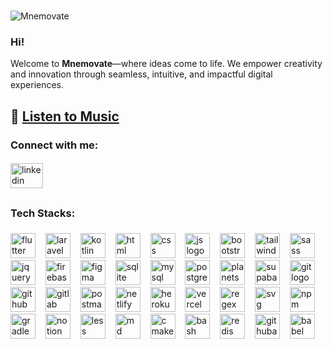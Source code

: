 ###

<div align="left">
  <img src="https://komarev.com/ghpvc/?username=Mnemovate&label=Visitor&color=blue&style=for-the-badge&abbreviated=true" alt="Mnemovate" />
</div>

### Hi!
Welcome to **Mnemovate**—where ideas come to life. We empower creativity and innovation through seamless, intuitive, and impactful digital experiences.

## 🎵  [Listen to Music](https://mnemovate.github.io/Mnemovate/)

<h3 align="left">Connect with me:</h3>

####

<div align="left">
  <a href="https://linkedin.com/in/dimmasyusuf" target="_blank">
    <img src="https://raw.githubusercontent.com/maurodesouza/profile-readme-generator/master/src/assets/icons/social/linkedin/default.svg" width="52" height="40" alt="linkedin logo"  />
  </a>
</div>

##

<h3 align="left">Tech Stacks:</h3>

###

<div align="left">
  <img src="https://skillicons.dev/icons?i=flutter" height="40" alt="flutter logo"  />
  <img width="8" />
  <img src="https://skillicons.dev/icons?i=laravel" height="40" alt="laravel logo"  />
  <img width="8" />
  <img src="https://skillicons.dev/icons?i=kotlin" height="40" alt="kotlin logo"  />
  <img width="8" />
  <img src="https://skillicons.dev/icons?i=html" height="40" alt="html logo"  />
  <img width="8" />
  <img src="https://skillicons.dev/icons?i=css" height="40" alt="css logo"  />
  <img width="8" />
  <img src="https://skillicons.dev/icons?i=js" height="40" alt="js logo"  />
  <img width="8" />
  <img src="https://skillicons.dev/icons?i=bootstrap" height="40" alt="bootstrap logo"  />
  <img width="8" />
  <img src="https://skillicons.dev/icons?i=tailwind" height="40" alt="tailwind logo"  />
  <img width="8" />
  <img src="https://skillicons.dev/icons?i=sass" height="40" alt="sass logo"  />
  <img width="8" />
  <img src="https://skillicons.dev/icons?i=jquery" height="40" alt="jquery logo"  />
  <img width="8" />
  <img src="https://skillicons.dev/icons?i=firebase" height="40" alt="firebase logo"  />
  <img width="8" />
  <img src="https://skillicons.dev/icons?i=figma" height="40" alt="figma logo"  />
  <img width="8" />
  <img src="https://skillicons.dev/icons?i=sqlite" height="40" alt="sqlite logo"  />
  <img width="8" />
  <img src="https://skillicons.dev/icons?i=mysql" height="40" alt="mysql logo"  />
  <img width="8" />
  <img src="https://skillicons.dev/icons?i=postgres" height="40" alt="postgres logo"  />
  <img width="8" />
  <img src="https://skillicons.dev/icons?i=planetscale" height="40" alt="planetscale logo"  />
  <img width="8" />
  <img src="https://skillicons.dev/icons?i=supabase" height="40" alt="supabase logo"  />
  <img width="8" />
  <img src="https://skillicons.dev/icons?i=git" height="40" alt="git logo"  />
  <img width="8" />
  <img src="https://skillicons.dev/icons?i=github" height="40" alt="github logo"  />
  <img width="8" />
  <img src="https://skillicons.dev/icons?i=gitlab" height="40" alt="gitlab logo"  />
  <img width="8" />
  <img src="https://skillicons.dev/icons?i=postman" height="40" alt="postman logo"  />
  <img width="8" />
  <img src="https://skillicons.dev/icons?i=netlify" height="40" alt="netlify logo"  />
  <img width="8" />
  <img src="https://skillicons.dev/icons?i=heroku" height="40" alt="heroku logo"  />
  <img width="8" />
  <img src="https://skillicons.dev/icons?i=vercel" height="40" alt="vercel logo"  />
  <img width="8" />
  <img src="https://skillicons.dev/icons?i=regex" height="40" alt="regex logo"  />
  <img width="8" />
  <img src="https://skillicons.dev/icons?i=svg" height="40" alt="svg logo"  />
  <img width="8" />
  <img src="https://skillicons.dev/icons?i=npm" height="40" alt="npm logo"  />
  <img width="8" />
  <img src="https://skillicons.dev/icons?i=gradle" height="40" alt="gradle logo"  />
  <img width="8" />
  <img src="https://skillicons.dev/icons?i=notion" height="40" alt="notion logo"  />
  <img width="8" />
  <img src="https://skillicons.dev/icons?i=less" height="40" alt="less logo"  />
  <img width="8" />
  <img src="https://skillicons.dev/icons?i=md" height="40" alt="md logo"  />
  <img width="8" />
  <img src="https://skillicons.dev/icons?i=cmake" height="40" alt="cmake logo"  />
  <img width="8" />
  <img src="https://skillicons.dev/icons?i=bash" height="40" alt="bash logo"  />
  <img width="8" />
  <img src="https://skillicons.dev/icons?i=redis" height="40" alt="redis logo"  />
  <img width="8" />
  <img src="https://skillicons.dev/icons?i=githubactions" height="40" alt="githubactions logo"  />
  <img width="8" />
  <img src="https://skillicons.dev/icons?i=babel" height="40" alt="babel logo"  />
</div>

###
